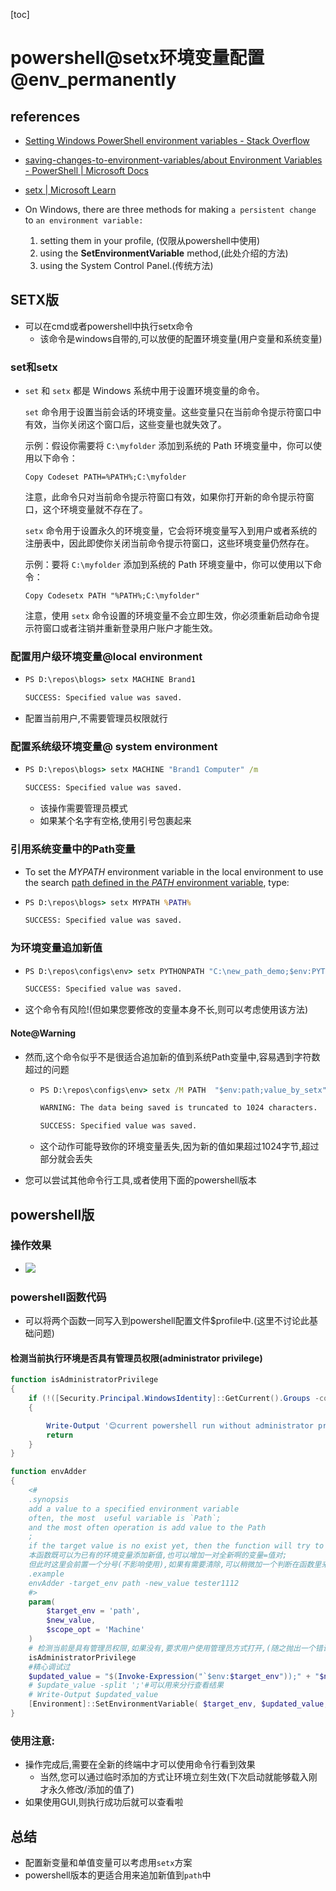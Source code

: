 [toc] 

# powershell@setx环境变量配置@env_permanently

## references

- [Setting Windows PowerShell environment variables - Stack Overflow](https://stackoverflow.com/questions/714877/setting-windows-powershell-environment-variables)
- [saving-changes-to-environment-variables/about Environment Variables - PowerShell | Microsoft Docs](https://docs.microsoft.com/en-us/powershell/module/microsoft.powershell.core/about/about_environment_variables?view=powershell-7.2#saving-changes-to-environment-variables)
- [setx | Microsoft Learn](https://learn.microsoft.com/en-us/windows-server/administration/windows-commands/setx)

- On Windows, there are three methods for making `a persistent change` to `an environment variable:` 
  1. setting them in your profile, (仅限从powershell中使用)
  2. using the **SetEnvironmentVariable** method,(此处介绍的方法)
  3. using the System Control Panel.(传统方法)

## SETX版

- 可以在cmd或者powershell中执行setx命令
  - 该命令是windows自带的,可以放便的配置环境变量(用户变量和系统变量)

### set和setx

- `set` 和 `setx` 都是 Windows 系统中用于设置环境变量的命令。

  `set` 命令用于设置当前会话的环境变量。这些变量只在当前命令提示符窗口中有效，当你关闭这个窗口后，这些变量也就失效了。

  示例：假设你需要将 `C:\myfolder` 添加到系统的 Path 环境变量中，你可以使用以下命令：

  ```
  Copy Codeset PATH=%PATH%;C:\myfolder
  ```

  注意，此命令只对当前命令提示符窗口有效，如果你打开新的命令提示符窗口，这个环境变量就不存在了。

  `setx` 命令用于设置永久的环境变量，它会将环境变量写入到用户或者系统的注册表中，因此即使你关闭当前命令提示符窗口，这些环境变量仍然存在。

  示例：要将 `C:\myfolder` 添加到系统的 Path 环境变量中，你可以使用以下命令：

  ```
  Copy Codesetx PATH "%PATH%;C:\myfolder"
  ```

  注意，使用 `setx` 命令设置的环境变量不会立即生效，你必须重新启动命令提示符窗口或者注销并重新登录用户账户才能生效。

### 配置用户级环境变量@local environment

- ```cmd
  PS D:\repos\blogs> setx MACHINE Brand1
  
  SUCCESS: Specified value was saved.
  ```

- 配置当前用户,不需要管理员权限就行

### 配置系统级环境变量@ system environment

- ```cmd
  PS D:\repos\blogs> setx MACHINE "Brand1 Computer" /m
  
  SUCCESS: Specified value was saved.
  ```

  - 该操作需要管理员模式
  - 如果某个名字有空格,使用引号包裹起来

### 引用系统变量中的Path变量

- To set the *MYPATH* environment variable in the local environment to use the search <u>path defined in the *PATH* environment variable</u>, type:

- ```cmd
  PS D:\repos\blogs> setx MYPATH %PATH%
  
  SUCCESS: Specified value was saved.
  ```

### 为环境变量追加新值

- ```cmd
  PS D:\repos\configs\env> setx PYTHONPATH "C:\new_path_demo;$env:PYTHONPATH"
  
  SUCCESS: Specified value was saved.
  ```

- 这个命令有风险!(但如果您要修改的变量本身不长,则可以考虑使用该方法)

#### Note@Warning

- 然而,这个命令似乎不是很适合追加新的值到系统Path变量中,容易遇到字符数超过的问题

  - ```cmd
    PS D:\repos\configs\env> setx /M PATH  "$env:path;value_by_setx"
    
    WARNING: The data being saved is truncated to 1024 characters.
    
    SUCCESS: Specified value was saved.
    ```

  - 这个动作可能导致你的环境变量丢失,因为新的值如果超过1024字节,超过部分就会丢失

- 您可以尝试其他命令行工具,或者使用下面的powershell版本

## powershell版

### 操作效果

- ![](https://img-blog.csdnimg.cn/img_convert/b59482b62b0fa722cfe9085eae37c66c.png)

### powershell函数代码

- 可以将两个函数一同写入到powershell配置文件$profile中.(这里不讨论此基础问题)

#### 检测当前执行环境是否具有管理员权限(administrator privilege)

```powershell
function isAdministratorPrivilege
{
    if (!([Security.Principal.WindowsIdentity]::GetCurrent().Groups -contains 'S-1-5-32-544'))
    {

        Write-Output '😊current powershell run without administrator privilege!;请手动打开管理模式的terminal.'
        return
    }
}
```



```powershell
function envAdder
{
    <# 
    .synopsis
    add a value to a specified environment variable
    often, the most  useful variable is `Path`;
    and the most often operation is add value to the Path 
    ;
    if the target value is no exist yet, then the function will try to create the corresponding variable for you!
    本函数既可以为已有的环境变量添加新值,也可以增加一对全新啊的变量=值对;
    但此时这里会前置一个分号(不影响使用),如果有需要清除,可以稍微加一个判断在函数里来完善逻辑
    .example
    envAdder -target_env path -new_value tester1112
    #>
    param(
        $target_env = 'path',
        $new_value,
        $scope_opt = 'Machine'
    )
    # 检测当前是具有管理员权限,如果没有,要求用户使用管理员方式打开,(随之抛出一个错误!)
    isAdministratorPrivilege
    #精心调试过
    $updated_value = "$(Invoke-Expression("`$env:$target_env"));" + "$new_value"
    # $update_value -split ';'#可以用来分行查看结果
    # Write-Output $updated_value
    [Environment]::SetEnvironmentVariable( $target_env, $updated_value, $scope_opt)
}
```

### 使用注意:

- 操作完成后,需要在全新的终端中才可以使用命令行看到效果
  - 当然,您可以通过临时添加的方式让环境立刻生效(下次启动就能够载入刚才永久修改/添加的值了)
- 如果使用GUI,则执行成功后就可以查看啦

## 总结

- 配置新变量和单值变量可以考虑用`setx`方案
- powershell版本的更适合用来追加新值到`path`中

